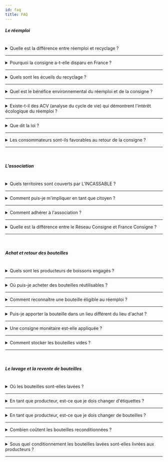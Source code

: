 ```yaml
---
id: faq
title: FAQ
---
```


##### Le réemploi

<br/>

<details>
  <summary>Quelle est la différence entre réemploi et recyclage ?</summary>

- Le recyclage concerne toute opération par laquelle des matériaux extraits de déchets sont retraités, soit pour remplir à nouveau leur fonction initiale, soit pour remplir d'autres fonctions. Le recyclage implique une chaîne d’acteurs parfois longue, incluant l’étape de préparation de la matière extraite du flux de déchets, qui devient alors une matière première de recyclage
- Le réemploi désigne toute opération par laquelle des substances, matières ou produits qui ne sont pas des déchets sont utilisés de nouveau pour un usage identique à celui pour lequel ils avaient été conçus

  Lorsque l'on jette une bouteille dans un point d'apport volontaire pour que le verre soit ensuite réduit en calcin, puis refondu pour redevenir une bouteille, c'est du recyclage.
  Lorsque que l'on rapporte une bouteille en magasin pour qu'elle soit collectée puis lavée avant ré-embouteillage, c'est du réemploi.

  Le code de l'environnement définit une hiérarchie du mode de traitement des déchets qui donne la priorité aux solutions de réemploi sur les solutions de recyclage. C'est le principe
  de la prévention des déchets. "Le meilleur déchet est celui qu'on ne produit pas".

![Hiérarchie du mode de traitement des déchets](/img/hierarchie.png)

</details>

<hr/>

<details>
  <summary>Pourquoi la consigne a-t-elle disparu en France ?</summary>
  La consigne a disparu en France dans les années 70 suite à l'apparition de la bouteille en plastique jetable et à la pression des industriels pour externaliser le coût de gestion des déchets vers les collectivités.

[Le Monde Diplomatique - COMMENT LES INDUSTRIELS ONT ABANDONNÉ LE SYSTÈME DE LA CONSIGNE](https://drive.google.com/file/d/1EOpCjr5iLHCi5QXOfRdK3h_wwozxKxWY/view?usp=sharing).

Pour faire face à l'afflux sans précédent d'emballages jetables dans les poubelles, un système de Responsabilité Élargie du Producteur (REP) et des filières de recyclage ont peu à peu été mises en place en France. Aujourd'hui, le verre est très bien recyclé en France avec un taux de 88%.

</details>

<hr/>

<details>
  <summary>Quels sont les écueils du recyclage ? </summary>

Le recyclage en France permet de valoriser un grand nombre d'emballages jetables pour éviter l'enfouissement ou l'incinération. Cependant le système n'est pas parfait :

- Les procédés de recyclage sont très énergivores, il faut fondre le calcin de verre à plus de 1000°C pour fabriquer une bouteille neuve en apportant à chaque fois de la matière première. À l'inverse, il suffit de laver une bouteille à 70°C pour la réutiliser.
- Les matériaux perdent en qualité à chaque cycle, impossible par exemple de fabriquer une bouteille en verre transparent à partir de verre recyclé.
- Le marketing par les industriels autour du recyclage et du geste de tri entretient l'illusion d'une économie parfaitement circulaire pour cautionner l'utilisation du jetable.
- Certains matériaux sont recyclable en théorie mais ne le sont pas en pratique, faute de filière existante. C'est le cas par exemple des fûts en plastique à usage unique. Les metteurs en marché de tels emballages mettent en avant le côté "recyclable" pour faire du green washing.

  Pour aller plus loin :
  ![Recyclage le grand enfumage](/img/recyclage-le-grand-enfumage.jpg)

</details>

<hr/>

<details>
  <summary>Quel est le bénéfice environnemental du réemploi et de la consigne ?</summary>

Le réemploi des emballages permet :

- D’éviter l’extraction de nouvelles ressources (sable pour le verre, matière fossile pour le plastique). En effet, le recyclage en boucle fermée parfaite n’existe pas, il faut à chaque fois réinjecter des matières premières vierges pour fabriquer de nouveaux emballages. À chaque cycle, une partie de la matière est perdue.
- D’éviter la production de déchets et donc les effets néfastes liés aux différents modes de traitement des déchets. Dans le circuit des cafés-hôtels-restaurants où 30 à 40% des boissons sont encore consignées pour réemploi, le réemploi des bouteilles permet d’éviter la production de 500 000 tonnes de déchets par an en France.
- D’éviter les déchets sauvages et ainsi les impacts néfastes sur la biodiversité et la santé humaine.
- De promouvoir l’agriculture locale et la consommation en circuit court, la performance environnementale des dispositifs de réemploi dépendant, entre autres, des distances de transport.

</details>
<hr/>

<details>
  <summary>Existe-t-il des ACV (analyse du cycle de vie) qui démontrent l'intérêt écologique du réemploi ?</summary>

- Une étude de l’ADEME datant de 2018 et analysant 10 dispositifs de réemploi du verre conclut que sur tous les indicateurs et dispositifs étudiés, le système avec réemploi présente une performance environnementale supérieure ou équivalente au système sans réemploi-réutilisation.
- L’étude Deroche datant de 2009 fait également référence. Elle conclut que le réemploi des bouteilles en verre permet de réduire la consommation d’énergie primaire de 76%, de réduire les émissions de gaz à effet de serre de 79% et de réduire la consommation d’eau de 33% d’eau par rapport au recyclage.
- Un rapport de 2020 de Zero Waste Europe et Reloop en collaboration avec l’université d’Utrecht qui compile 32 analyses de cycle de vie de 11 emballages différents, conclut que les emballages réemployables produisent beaucoup moins de gaz à effet de serre que leurs équivalents à usage unique. Le rapport précise que les bouteilles en verre réemployables génèrent non seulement 85% d’émissions de GES en moins que leurs équivalents à usage unique, mais également 75% en moins que des bouteilles en plastique, et 57% en moins par rapport à des canettes en aluminium.

</details>
<hr/>

<details>
  <summary>Que dit la loi ?</summary>

La loi AGEC (Anti-gaspillage pour une économie circulaire) :

- Fixe aux metteurs en marché un objectif de 10% d'emballages réemployés d'ici 2027 et 5% d'ici 2023. [Voir le décret du 8 avril 2022](https://www.legifrance.gouv.fr/jorf/id/JORFTEXT000045536300).
- Acte la fin progressive de la mise sur le marché d'emballages en plastique à usage unique d'ici en 2040.

</details>
<hr/>

<details>
  <summary>Les consommateurs sont-ils favorables au retour de la consigne ?</summary>

D'après une étude IPSOS pour Boissons Rafraîchissantes de France, 9 français sur 10 se disent favorables au retour de la consigne. Le généralisation de la consigne était également une proposition de la [convention citoyenne pour le climat](https://propositions.conventioncitoyennepourleclimat.fr/objectif/limiter-le-suremballage-et-lutilisation-du-plastique-a-usage-unique-en-developpant-le-vrac-et-les-consignes-dans-les-lieux-de-distribution/) qui n'a malheureusement pas été traduite "sans filtre" dans le texte de la loi climat et résilience comme l'avait promis le président Macron.

</details>

<hr/>

<br/>

##### L'association

<br/>

<details>
  <summary>Quels territoires sont couverts par L'INCASSABLE ?</summary>
  L'INCASSABLE intervient sur les départements des Bouches-du-Rhône (13) et du Vaucluse (84) en coordination avec d'autres projets partenaires : La Consigne de Provence, Ma Bouteille S'appelle Reviens et Oc'Consigne. Nos bureaux sont à Marseille dans le quartier de Vauban.
</details>

<hr/>

<details>
  <summary>Comment puis-je m'impliquer en tant que citoyen ? </summary>
  En tant que citoyen et consommateur, vous avez un rôle important à jouer dans le déploiement de la filière :

- Préférer la consommation de boissons locales en emballage réutilisable.
- Encourager votre magasin ou producteur de boisson préféré à rejoindre la filière.
- Relayer nos posts et nos actus sur les réseaux sociaux.
- Adhérer à l'association
- Nous aider ponctuellement en tant que bénévole pour des sessions de tri ou de lavage de bouteilles.
</details>

<hr/>

<details>
  <summary>Comment adhérer à l'association ? </summary>
  Vous pouvez nous soutenir financièrement en adhérant à l'association sur <a href="https://www.helloasso.com/associations/l-incassable" >HelloAsso</a>.
</details>

<hr/>

<details>
  <summary>Quelle est la différence entre le Réseau Consigne et France Consigne ?</summary>
  L'INCASSABLE est membre à la fois du <strong><a href="http://www.reseauconsigne.com/">Réseau Consigne</a></strong> et de <strong>France Consigne</strong>.

- Le <strong><a href="http://www.reseauconsigne.com/">Réseau Consigne</a></strong> est l'association qui fédère tous les professionnels du réemploi des emballages en France (tout emballage confondu). Le Réseau Consigne organise chaque année des rencontres techniques et publie des guides pour le passage au réemploi. Le Réseau Consigne se mobilise également faire avancer la législation en faveur du retour de la consigne.
- <strong>France Consigne</strong> est un groupement de 10 acteurs en France dont l'objectif est d'apporter des solutions concrètes de réemploi d'emballages au niveau national en s'appuyant sur l'expertise de ses filières locales. L'association représente à elle seule plus de 230 producteurs et 700 points de collecte partenaires et disposent de 5 sites de lavage opérationnels ou en construction. Les membres fondateurs de France Consigne sont Bout à Bout, Rebooteille, Ma Bouteille s'Appelle Reviens, Alpes Consigne, Haut La Consigne, Oc'Consigne, Consign'Up, J'aime mes Bouteilles, La Consigne de Provence et L'INCASSABLE.
</details>

<hr/>
<br/>

##### Achat et retour des bouteilles

<br/>

<details>
  <summary>Quels sont les producteurs de boissons engagés ?</summary>
  Vous pouvez retrouver l'ensemble des références disponibles en bouteille réutilisable sur la page <a href="/producteurs">Producteurs engagées</a>
</details>

<hr/>

<details>
  <summary>Où puis-je acheter des bouteilles réutilisables ?</summary>
  Vous pouvez acheter des bouteilles réutilisables chez tous les partenaires de L'INCASSABLE visible sur la <a href="/carte">carte interactive</a>
</details>

<hr/>

<details>
  <summary>Comment reconnaître une bouteille éligible au réemploi ?</summary>

Les bouteilles éligibles au réemploi sont reconnaissables grâce au Pictogramme national réemploi intégré sur les étiquettes. La présence de ce pictogramme garantit que les bouteilles qui le portent font bien partie de la gamme standard L’Incassable, et que leurs étiquettes ont été adaptées selon le cahier des charges de l’Incassable (notamment avec des étiquettes à colle hydrosolubles qui partent au lavage). Les autres bouteilles qui ne portent pas le pictogramme ne sont malheureusement pas aptes au réemploi : leurs étiquettes ne sont pas lessivables, et les bouteilles ne sont pas forcément standardisées.

![pictogramme réemploi](/img/picto-reemploi.png)

</details>

<hr/>

<details>
  <summary>Puis-je apporter la bouteille dans un lieu différent du lieu d'achat ?</summary>
  Oui, les bouteilles peuvent être rapportées chez tous les commerçants partenaires indiqués comme points de collecte sur la <a href="/carte">carte</a>, même si elles ont été achetées ailleurs, pourvu qu’elles portent le pictogramme réemploi.
</details>

<hr/>

<details>
  <summary>Une consigne monétaire est-elle appliquée ?</summary>
  Une consigne monétaire est actuellement appliquée dans tous les magasins membres de la filière de L’INCASSABLE. Son montant s’élève à 50 centimes sur les bouteilles de nos producteurs partenaires. 
</details>

<hr/>

<details>
  <summary>Comment stocker les bouteilles vides ?</summary>
  Les bouteilles doivent être <strong>rincées après utilisation</strong> puis stockées <strong>à l’abri de la lumière</strong> et de l’humidité. Le rinçage permet d’enlever les dépôts au fond de la bouteille (notamment les levures pour les bouteilles de bière) : on optimise ainsi le nettoyage et on évite les nuisibles pendant la période de stockage. En évitant d’exposer les bouteilles aux UV et à l’humidité, la lessivabilité des étiquettes n’est pas altérée.
</details>

<hr/>

<br/>

##### Le lavage et la revente de bouteilles

<br/>

<details>
  <summary>Où les bouteilles sont-elles lavées ?</summary>
  Les bouteilles collectées sont lavées chez notre partenaire Ma Bouteille S’appelle Reviens, implanté à côté de Valence (26) et qui est équipé d’une unité de lavage professionnelle répondant aux normes d’hygiène requises.
</details>

<hr/>

<details>
  <summary>En tant que producteur, est-ce que je dois changer d'étiquettes ?</summary>
  Si vous utilisez des étiquettes auto-adhésives, oui (très probablement). Pour garantir un décollement optimal de l’étiquette lors du lavage, nous préconisons des références précises d’étiquettes auto-adhésives à colle hydrosoluble. L'INCASSABLE propose un accompagnement sur mesure pour le choix d'une référence d'étiquette adaptée.
</details>

<hr/>

<details>
  <summary>En tant que producteur, est-ce que je dois changer de bouteilles ?</summary>
  Le Réseau Consigne a publié une gamme standard de bouteilles sur laquelle nous nous appuyons pour homogénéiser le parc d'emballages. Si vous utilisez des modèles de bouteille en dehors de cette gamme, nous vous encourageons à en changer. La standardisation des bouteilles permet qu'une bouteille mise sur le marché par un producteur A soit réutilisée par un producteur B (possiblement après lavage à l'autre bout de la France), tout en limitant les coûts de tri. C'est un facteur clé de performance économique et environnementale des filières de réemploi.
</details>

<hr/>

<details>
  <summary>Combien coûtent les bouteilles reconditionnées ?</summary>
  Nous nous engageons à revendre les bouteilles reconditionnées à un prix égal ou inférieur aux bouteilles neuves.
</details>

<hr/>

<details>
  <summary>Sous quel conditionnement les bouteilles lavées sont-elles livrées aux producteurs ?</summary>
  Les bouteilles lavées sont livrées en palette filmée, comme des bouteilles neuves.
</details>

<hr/>
<br/>
